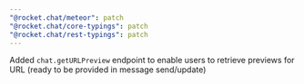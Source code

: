 ```yaml
---
"@rocket.chat/meteor": patch
"@rocket.chat/core-typings": patch
"@rocket.chat/rest-typings": patch
---
```


Added `chat.getURLPreview` endpoint to enable users to retrieve previews for URL (ready to be provided in message send/update)
